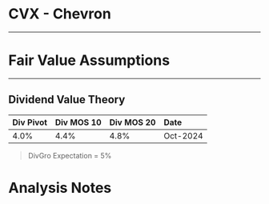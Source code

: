 # CVX - Chevron

---

# Fair Value Assumptions

---
## Dividend Value Theory
| Div Pivot | Div MOS 10 | Div MOS 20 | Date     |
|:----------|:-----------|:-----------|:---------|
| 4.0%      | 4.4%       | 4.8%       | Oct-2024 |

> DivGro Expectation = 5%

# Analysis Notes